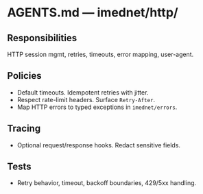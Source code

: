 # AGENTS.md — imednet/http/

## Responsibilities
HTTP session mgmt, retries, timeouts, error mapping, user-agent.

## Policies
- Default timeouts. Idempotent retries with jitter.
- Respect rate-limit headers. Surface `Retry-After`.
- Map HTTP errors to typed exceptions in `imednet/errors`.

## Tracing
- Optional request/response hooks. Redact sensitive fields.

## Tests
- Retry behavior, timeout, backoff boundaries, 429/5xx handling.
